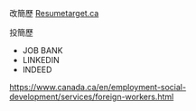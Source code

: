 改簡歷
[Resumetarget.ca](https://www.resumetarget.ca/)

投簡歷
- JOB BANK
- LINKEDIN
- INDEED



https://www.canada.ca/en/employment-social-development/services/foreign-workers.html